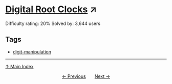# [Digital Root Clocks](https://projecteuler.net/problem=315) ↗️

Difficulty rating: 20%
Solved by: 3,644 users
## Tags

- [digit-manipulation](../tags/digit-manipulation.md)



---

[↑ Main Index](../README.md)


<div align=center><a href='314.md'>← Previous</a> &nbsp;&nbsp; &nbsp;&nbsp;  <a href='316.md'>Next →</a></div>
